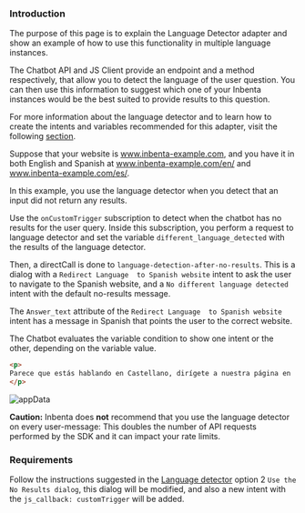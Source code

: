 ### Introduction

The purpose of this page is to explain the Language Detector adapter and show an example of how to use this functionality in multiple language instances.

The Chatbot API and JS Client provide an endpoint and a method respectively, that allow you to detect the language of the user question. You can then use this information to suggest which one of your Inbenta instances would be the best suited to provide results to this question.

For more information about the language detector and to learn how to create the intents and variables recommended for this adapter, visit the following [section](https://developers.inbenta.io/chatbot/language-detection/language-detection-overview).

Suppose that your website is www.inbenta-example.com, and you have it in both English and Spanish at www.inbenta-example.com/en/ and www.inbenta-example.com/es/.

In this example, you use the language detector when you detect that an input did not return any results. 

Use the `onCustomTrigger` subscription to detect when the chatbot has no results for the user query.
Inside this subscription, you perform a request to language detector and set the variable `different_language_detected` with the results of the language detector.

Then, a directCall is done to `language-detection-after-no-results`. This is a dialog with a `Redirect Language  to Spanish website` intent to ask the user to navigate to the Spanish website, and a `No different language detected` intent with the default no-results message.

The `Answer_text` attribute of the `Redirect Language  to Spanish website` intent has a message in Spanish that points the user to the correct website.

The Chatbot evaluates the variable condition to show one intent or the other, depending on the variable value.


```html
<p>
Parece que estás hablando en Castellano, dirígete a nuestra página en  <a href="www.inbenta-example.com/es/">Castellano</a>.
</p>

```

![appData](https://static-or00.inbenta.com/4c8a7c6304a7c0912f536f8da01742dca20974a719c1458457760e0ebc08dbee/sdk-docs-images/chatbot/Language_detector.png)

**Caution:** Inbenta does **not** recommend that you use the language detector on every user-message: This doubles the number of API requests performed by the SDK and it can impact your rate limits.

### Requirements

Follow the instructions suggested in the [Language detector](https://developers.inbenta.io/chatbot/language-detection/language-detection) option 2 `Use the No Results dialog`, this dialog will be modified, and also a new intent with the `js_callback: customTrigger` will be added.
